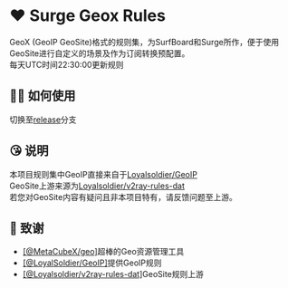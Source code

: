 # ❤️ Surge Geox Rules
GeoX (GeoIP GeoSite)格式的规则集，为SurfBoard和Surge所作，便于使用GeoSite进行自定义的场景及作为订阅转换预配置。  
每天UTC时间22:30:00更新规则  

## 🙋‍♂️ 如何使用
切换至[release](https://github.com/NSZA156/surge-geox-rules/tree/release)分支  

## 😘 说明
本项目规则集中GeoIP直接来自于[Loyalsoldier/GeoIP](https://github.com/Loyalsoldier/geoip)  
GeoSite上游来源为[Loyalsoldier/v2ray-rules-dat](https://github.com/Loyalsoldier/v2ray-rules-dat)  
若您对GeoSite内容有疑问且非本项目特有，请反馈问题至上游。  

## 🫶 致谢
- [[@MetaCubeX/geo]](https://github.com/MetaCubeX/geo)超棒的Geo资源管理工具
- [[@LoyalSoldier/GeoIP]](https://github.com/Loyalsoldier/geoip)提供GeoIP规则
- [[@Loyalsoldier/v2ray-rules-dat]](https://github.com/Loyalsoldier/v2ray-rules-dat)GeoSite规则上游

